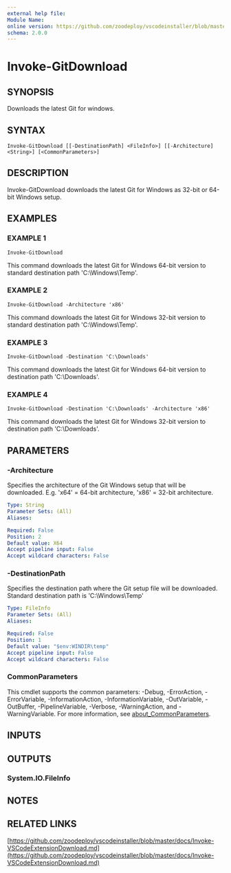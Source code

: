 ```yaml
---
external help file:
Module Name:
online version: https://github.com/zoodeploy/vscodeinstaller/blob/master/docs/Invoke-VSCodeExtensionDownload.md
schema: 2.0.0
---
```


# Invoke-GitDownload

## SYNOPSIS
Downloads the latest Git for windows.

## SYNTAX

```
Invoke-GitDownload [[-DestinationPath] <FileInfo>] [[-Architecture] <String>] [<CommonParameters>]
```

## DESCRIPTION
Invoke-GitDownload downloads the latest Git for Windows as 32-bit or 64-bit Windows setup.

## EXAMPLES

### EXAMPLE 1
```
Invoke-GitDownload
```

This command downloads the latest Git for Windows 64-bit version to standard destination path
'C:\Windows\Temp'.

### EXAMPLE 2
```
Invoke-GitDownload -Architecture 'x86'
```

This command downloads the latest Git for Windows 32-bit version to standard destination path
'C:\Windows\Temp'.

### EXAMPLE 3
```
Invoke-GitDownload -Destination 'C:\Downloads'
```

This command downloads the latest Git for Windows 64-bit version to destination path 'C:\Downloads'.

### EXAMPLE 4
```
Invoke-GitDownload -Destination 'C:\Downloads' -Architecture 'x86'
```

This command downloads the latest Git for Windows 32-bit version to destination path 'C:\Downloads'.

## PARAMETERS

### -Architecture
Specifies the architecture of the Git Windows setup that will be downloaded.
E.g.
'x64' = 64-bit architecture, 'x86' = 32-bit architecture.

```yaml
Type: String
Parameter Sets: (All)
Aliases:

Required: False
Position: 2
Default value: X64
Accept pipeline input: False
Accept wildcard characters: False
```

### -DestinationPath
Specifies the destination path where the Git setup file will be downloaded.
Standard destination path is
'C:\Windows\Temp'

```yaml
Type: FileInfo
Parameter Sets: (All)
Aliases:

Required: False
Position: 1
Default value: "$env:WINDIR\temp"
Accept pipeline input: False
Accept wildcard characters: False
```

### CommonParameters
This cmdlet supports the common parameters: -Debug, -ErrorAction, -ErrorVariable, -InformationAction, -InformationVariable, -OutVariable, -OutBuffer, -PipelineVariable, -Verbose, -WarningAction, and -WarningVariable. For more information, see [about_CommonParameters](http://go.microsoft.com/fwlink/?LinkID=113216).

## INPUTS

## OUTPUTS

### System.IO.FileInfo
## NOTES

## RELATED LINKS

[https://github.com/zoodeploy/vscodeinstaller/blob/master/docs/Invoke-VSCodeExtensionDownload.md](https://github.com/zoodeploy/vscodeinstaller/blob/master/docs/Invoke-VSCodeExtensionDownload.md)

